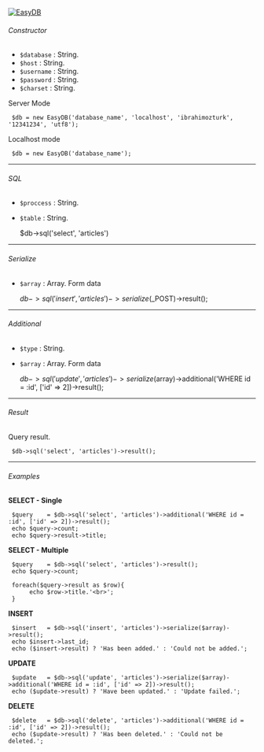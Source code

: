 [![EasyDB](http://ibrahimozturk.me/assets/img/article/cover_1490025776.jpg)](http://ibrahimozturk.me/yazi/8-easydb-pdo-kutuphanesi)

###### Constructor

- `$database` : String.
- `$host` : String.
- `$username` : String.
- `$password` : String.
- `$charset` : String.

Server Mode

     $db = new EasyDB('database_name', 'localhost', 'ibrahimozturk', '12341234', 'utf8');

Localhost mode

     $db = new EasyDB('database_name');

- - -

###### SQL
- `$proccess` : String.
- `$table` : String.


     $db->sql('select', 'articles')
- - -

###### Serialize
- `$array` : Array. Form data


     $db->sql('insert', 'articles')->serialize($_POST)->result();

- - -
###### Additional
- `$type` : String.
- `$array` : Array. Form data


     $db->sql('update', 'articles')->serialize($array)->additional('WHERE id = :id', ['id' => 2])->result();

- - -
###### Result
Query result.

     $db->sql('select', 'articles')->result();

- - -
###### Examples

__SELECT - Single__

     $query    = $db->sql('select', 'articles')->additional('WHERE id = :id', ['id' => 2])->result();
     echo $query->count;
     echo $query->result->title;

__SELECT - Multiple__

     $query    = $db->sql('select', 'articles')->result();
     echo $query->count;

     foreach($query->result as $row){
          echo $row->title.'<br>';
     }

__INSERT__

     $insert   = $db->sql('insert', 'articles')->serialize($array)->result();
     echo $insert->last_id;
     echo ($insert->result) ? 'Has been added.' : 'Could not be added.';

__UPDATE__

     $update   = $db->sql('update', 'articles')->serialize($array)->additional('WHERE id = :id', ['id' => 2])->result();
     echo ($update->result) ? 'Have been updated.' : 'Update failed.';

__DELETE__

     $delete   = $db->sql('delete', 'articles')->additional('WHERE id = :id', ['id' => 2])->result();
     echo ($update->result) ? 'Has been deleted.' : 'Could not be deleted.';
